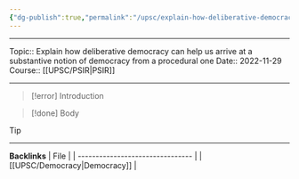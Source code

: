 ```yaml
---
{"dg-publish":true,"permalink":"/upsc/explain-how-deliberative-democracy-can-help-us-arrive-at-a-substantive-notion-of-democracy-from-a-procedural-one/"}
---
```


----
Topic:: Explain how deliberative democracy can help us arrive at a substantive notion of democracy from a procedural one
Date:: 2022-11-29
Course:: [[UPSC/PSIR\|PSIR]] 

----
>[!error] Introduction 
>

>[!done] Body 

>[!tip]




---
**Backlinks**
| File                             |
| -------------------------------- |
| [[UPSC/Democracy\|Democracy]] |



